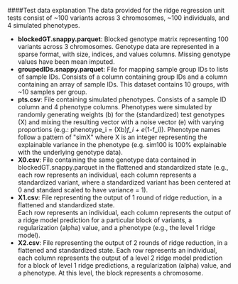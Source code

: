 ####Test data explanation
The data provided for the ridge regression unit tests consist of ~100 variants across 3 chromosomes, ~100 individuals,
and 4 simulated phenotypes.  
* **blockedGT.snappy.parquet**:  Blocked genotype matrix representing 100 variants across 3 chromosomes.  Genotype 
data are represented in a sparse format, with size, indices, and values columns.  Missing genotype values have been 
mean imputed.
* **groupedIDs.snappy.parquet**:  File for mapping sample group IDs to lists of sample IDs.  Consists of a column 
containing group IDs and a column containing an array of sample IDs.  This dataset contains 10 groups, with ~10 
samples per group.
* **pts.csv**:  File containing simulated phenotypes.  Consists of a sample ID column and 4 phenotype columns.  Phenotypes
were simulated by randomly generating weights (b) for the (standardized) test genotypes (X) and mixing the resulting 
vector with a noise vector (e) with varying proportions (e.g.: phenotype_i = (Xb)*f_i + e*(1-f_i)).  Phenotype names 
follow a pattern of "simX" where X is an integer representing the explainable variance in the phenotype (e.g. sim100 
is 100% explainable with the underlying genotype data).
* **X0.csv**:  File containing the same genotype data contained in blockedGT.snappy.parquet in the flattened and 
standardized state (e.g., each row represents an individual, each column represents a standardized variant, where a 
standardized variant has been centered at 0 and standard scaled to have variance = 1).
* **X1.csv**:  File representing the output of 1 round of ridge reduction, in a flattened and standardized state.  
Each row represents an individual, each column represents the output of a ridge model prediction for a particular block 
of variants, a regularization (alpha) value, and a phenotype (e.g., the level 1 ridge model).
* **X2.csv**:  File representing the output of 2 rounds of ridge reduction, in a flattened and standardized state.
Each row represents an individual, each column represents the output of a level 2 ridge model prediction for a block of 
level 1 ridge predictions, a regularization (alpha) value, and a phenotype.  At this level, the block represents a 
chromosome.